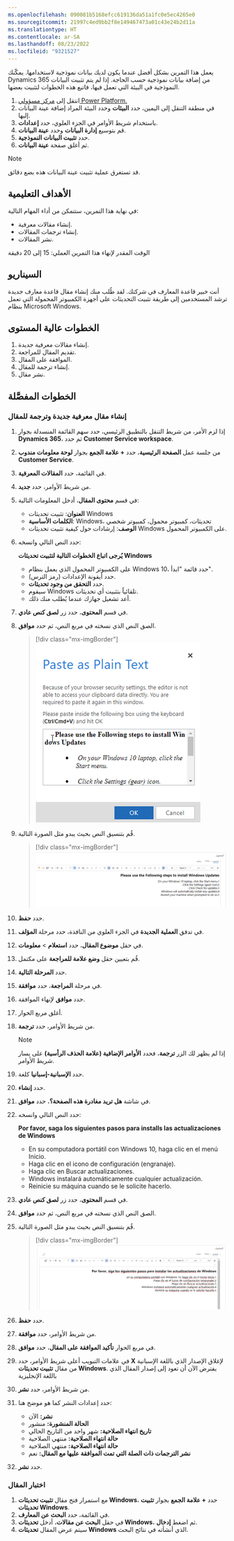 ```yaml
---
ms.openlocfilehash: 090081b5168efcc619136da51a1fc0e5ec4265e0
ms.sourcegitcommit: 21997c4ed9bb2f8e149467473a01c43e24b2d11a
ms.translationtype: HT
ms.contentlocale: ar-SA
ms.lasthandoff: 08/23/2022
ms.locfileid: "9321527"
---
```

يعمل هذا التمرين بشكل أفضل عندما يكون لديك بيانات نموذجية لاستخدامها. يمكّنك Dynamics 365 من إضافة بيانات نموذجية حسب الحاجة. إذا لم يتم تثبيت البيانات النموذجية في البيئة التي تعمل فيها، فاتبع هذه الخطوات لتثبيت بعضها.

1. انتقل إلى [مركز مسؤولي Power Platform.](https://admin.powerplatform.microsoft.com)
1. في منطقة التنقل إلى اليمين، حدد **البيئات** وحدد البيئة المراد إضافة عينة البيانات إليها. 
1. باستخدام شريط الأوامر في الجزء العلوي، حدد **إعدادات**.  
1. قم بتوسيع **إدارة البيانات** وحدد **عينة البيانات**.
1. حدد **تثبيت البيانات النموذجية**.
1. ثم أغلق صفحة **عينة البيانات**.

> [!NOTE]
> قد تستغرق عملية تثبيت عينة البيانات هذه بضع دقائق.  

## <a name="learning-objectives"></a>الأهداف التعليمية

في نهاية هذا التمرين، ستتمكن من أداء المهام التالية:

- إنشاء مقالات معرفية.
- إنشاء ترجمات المقالات.
- نشر المقالات.

الوقت المقدر لإنهاء هذا التمرين العملي: 15 إلى 20 دقيقة

## <a name="scenario"></a>السيناريو

أنت خبير قاعدة المعارف في شركتك. لقد طُلب منك إنشاء مقال قاعدة معارف جديدة ترشد المستخدمين إلى طريقة تثبيت التحديثات على أجهزة الكمبيوتر المحمولة التي تعمل بنظام Microsoft Windows.

## <a name="high-level-steps"></a>‏‫الخطوات عالية المستوى

1. إنشاء مقالات معرفية جديدة.
2. تقديم المقال للمراجعة.
3. الموافقة على المقال.
4. إنشاء ترجمة للمقال.
5. نشر مقال. 

## <a name="detailed-steps"></a>الخطوات المفصَّلة

### <a name="create-a-new-knowledge-article-and-an-article-translation"></a>إنشاء مقال معرفية جديدة وترجمة للمقال

1. إذا لزم الأمر، من شريط التنقل بالتطبيق الرئيسي، حدد سهم القائمة المنسدلة بجوار **Dynamics 365**، ثم حدد **Customer Service workspace**.
2. من جلسة عمل **الصفحة الرئيسية**، حدد **+ علامة الجمع** بجوار **لوحة معلومات مندوب Customer Service**.  
1. في القائمة، حدد **المقالات المعرفية**.
1. من شريط الأوامر، حدد **جديد**.
1. في قسم **محتوى المقال**، أدخل المعلومات التالية:

    - **العنوان**: تثبيت تحديثات Windows
    - **الكلمات الأساسية**: Windows، تحديثات، كمبيوتر محمول، كمبيوتر شخصي
    - **الوصف**: إرشادات حول كيفية تثبيت تحديثات Windows على الكمبيوتر المحمول.

5. حدد النص التالي وانسخه:

    **يُرجى اتباع الخطوات التالية لتثبيت تحديثات Windows**
    - على الكمبيوتر المحمول الذي يعمل بنظام Windows 10، حدد قائمة "ابدأ".
    - حدد أيقونة الإعدادات (رمز الترس).
    - حدد **التحقق من وجود تحديثات**.
    - سيقوم Windows تلقائياً بتثبيت أي تحديثات.
    - أعد تشغيل جهازك عندما يُطلب منك ذلك.

6. في قسم **المحتوى**، حدد زر **لصق كنص عادي**.
7. الصق النص الذي نسخته في مربع النص، ثم حدد **موافق**.

    > [!div class="mx-imgBorder"]
    > [![لقطة شاشة لمربع الحوار "لصق كنص عادي".](../media/KM-Unit6-1.png)](../media/KM-Unit6-1.png#lightbox)

8. قُم بتنسيق النص بحيث يبدو مثل الصورة التالية.

    > [!div class="mx-imgBorder"]
    > [![لقطة شاشة لمثال النص المنسق.](../media/KM-Unit6-2.png)](../media/KM-Unit6-2.png#lightbox)

9.  حدد **حفظ**.
10. في تدفق **العملية الجديدة** في الجزء العلوي من النافذة، حدد مرحلة **المؤلف**.
11. في حقل **موضوع المقال**، حدد **استعلام** \> **معلومات**.
12. قُم بتعيين حقل **وضع علامة للمراجعة** على مكتمل.
13. حدد **المرحلة التالية**.
14. في مرحلة **المراجعة**، حدد **موافقة**.
15. حدد **موافق** لإنهاء الموافقة.
16. أغلق مربع الحوار.
17. من شريط الأوامر، حدد **ترجمة**.
    > [!NOTE]  
    > إذا لم يظهر لك الزر **ترجمة**، فحدد **الأوامر الإضافية (علامة الحذف الرأسية)** على يسار شريط الأوامر.
1. حدد **الإسبانية-إسبانيا** كلغة.
1. حدد **إنشاء**.
1. في شاشة **هل تريد مغادرة هذه الصفحة؟**، حدد **موافق**.  
1. حدد النص التالي وانسخه:

    **Por favor, saga los siguientes pasos para installs las actualizaciones de Windows**

    - En su computadora portátil con Windows 10, haga clic en el menú Inicio.
    - Haga clic en el icono de configuración (engranaje).
    - Haga clic en Buscar actualizaciones.
    - Windows instalará automáticamente cualquier actualización.
    - Reinicie su máquina cuando se le solicite hacerlo.

22. في قسم **المحتوى**، حدد زر **لصق كنص عادي**.
23. الصق النص الذي نسخته في مربع النص، ثم حدد **موافق**.
24. قُم بتنسيق النص بحيث يبدو مثل الصورة التالية.

    > [!div class="mx-imgBorder"]
    > [![لقطة شاشة لمثال النص المترجم المنسق.](../media/KM-Unit6-3.png)](../media/KM-Unit6-3.png#lightbox)    

25. حدد **حفظ**.
26. من شريط الأوامر، حدد **موافقة**.
27. في مربع الحوار **تأكيد الموافقة على المقال**، حدد **موافق**.
28. في علامات التبويب أعلى شريط الأوامر، حدد **X** لإغلاق الإصدار الذي باللغة الإسبانية من مقال **تثبيت تحديثات Windows**. يفترض الآن أن تعود إلى إصدار المقال الذي باللغة الإنجليزية
29. من شريط الأوامر، حدد **نشر**.
30. حدد إعدادات النشر كما هو موضح هنا:

    - **نشر:** الآن
    - **الحالة المنشورة:** منشور
    - **تاريخ انتهاء الصلاحية:** شهر واحد من التاريخ الحالي
    - **حالة انتهاء الصلاحية:** منتهي الصلاحية
    - **حالة انتهاء الصلاحية:** منتهي الصلاحية
    - **نشر الترجمات ذات الصلة التي تمت الموافقة عليها مع المقال:** نعم

31. حدد **نشر**.

### <a name="test-the-article"></a>اختبار المقال

1.  مع استمرار فتح مقال **تثبيت تحديثات Windows**، حدد **+ علامة الجمع** بجوار **تثبيت تحديثات Windows**.
2.  في القائمة، حدد **البحث عن المعارف**.  
3.  في حقل **البحث عن مقالات**، أدخل **تحديثات Windows**، ثم اضغط **إدخال**.   
1.  سيتم عرض المقال **تحديثات Windows** الذي أنشأته في نتائج البحث.  
